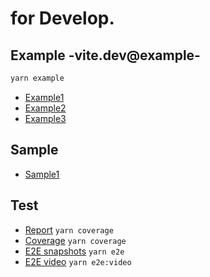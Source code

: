 # for Develop.

## Example -vite.dev@example-

```sh
yarn example
```

- [Example1](http://localhost:5173/example1.html)
- [Example2](http://localhost:5173/example2.html)
- [Example3](http://localhost:5173/example3.html)

## Sample 
- [Sample1](samples/sample1.html)

## Test

- [Report](test-result/html/report.html) ```yarn coverage```
- [Coverage](test-result/coverage/lcov-report/index.html) ```yarn coverage```
- [E2E snapshots](src/e2e/__image_snapshots__/) ```yarn e2e```
- [E2E video](e2e/video/) ```yarn e2e:video```

<!-- うまくカバレージが取れない...... -->
<!-- - [E2E Coverage](test-result/coverage.e2e//lcov-report/index.html) ```yarn coverage``` -->

